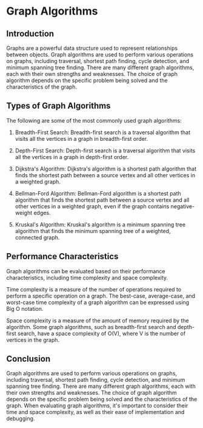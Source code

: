 # Graph Algorithms

## Introduction

Graphs are a powerful data structure used to represent relationships between objects. Graph algorithms are used to perform various operations on graphs, including traversal, shortest path finding, cycle detection, and minimum spanning tree finding. There are many different graph algorithms, each with their own strengths and weaknesses. The choice of graph algorithm depends on the specific problem being solved and the characteristics of the graph.

## Types of Graph Algorithms

The following are some of the most commonly used graph algorithms:

1. Breadth-First Search: Breadth-first search is a traversal algorithm that visits all the vertices in a graph in breadth-first order.

2. Depth-First Search: Depth-first search is a traversal algorithm that visits all the vertices in a graph in depth-first order.

3. Dijkstra's Algorithm: Dijkstra's algorithm is a shortest path algorithm that finds the shortest path between a source vertex and all other vertices in a weighted graph.

4. Bellman-Ford Algorithm: Bellman-Ford algorithm is a shortest path algorithm that finds the shortest path between a source vertex and all other vertices in a weighted graph, even if the graph contains negative-weight edges.

5. Kruskal's Algorithm: Kruskal's algorithm is a minimum spanning tree algorithm that finds the minimum spanning tree of a weighted, connected graph.

## Performance Characteristics

Graph algorithms can be evaluated based on their performance characteristics, including time complexity and space complexity.

Time complexity is a measure of the number of operations required to perform a specific operation on a graph. The best-case, average-case, and worst-case time complexity of a graph algorithm can be expressed using Big O notation.

Space complexity is a measure of the amount of memory required by the algorithm. Some graph algorithms, such as breadth-first search and depth-first search, have a space complexity of O(V), where V is the number of vertices in the graph.

## Conclusion

Graph algorithms are used to perform various operations on graphs, including traversal, shortest path finding, cycle detection, and minimum spanning tree finding. There are many different graph algorithms, each with their own strengths and weaknesses. The choice of graph algorithm depends on the specific problem being solved and the characteristics of the graph. When evaluating graph algorithms, it's important to consider their time and space complexity, as well as their ease of implementation and debugging.